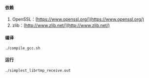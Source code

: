 #### 依赖
1. OpenSSL：[https://www.openssl.org/](https://www.openssl.org/)
2. zlib：[http://www.zlib.net/](http://www.zlib.net/)

#### 编译
`./compile_gcc.sh`

#### 运行
`./simplest_librtmp_receive.out`
